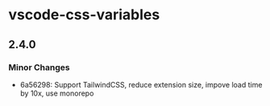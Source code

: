 # vscode-css-variables

## 2.4.0

### Minor Changes

- 6a56298: Support TailwindCSS, reduce extension size, impove load time by 10x, use monorepo
